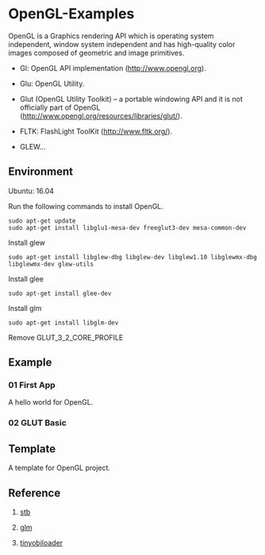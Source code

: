 # OpenGL-Examples

OpenGL is a Graphics rendering API which is operating system independent, window system independent and has high-quality color images composed of geometric and image primitives.


- Gl: OpenGL API implementation (http://www.opengl.org).

- Glu: OpenGL Utility.

- Glut (OpenGL Utility Toolkit) – a portable windowing API and it is not officially part of OpenGL (http://www.opengl.org/resources/libraries/glut/).

- FLTK: FlashLight ToolKit (http://www.fltk.org/).

- GLEW…

## Environment

Ubuntu: 16.04

Run the following commands to install OpenGL.

    sudo apt-get update
    sudo apt-get install libglu1-mesa-dev freeglut3-dev mesa-common-dev

Install glew

    sudo apt-get install libglew-dbg libglew-dev libglew1.10 libglewmx-dbg libglewmx-dev glew-utils

Install glee

    sudo apt-get install glee-dev

Install glm 

    sudo apt-get install libglm-dev

Remove GLUT_3_2_CORE_PROFILE

## Example

### 01 First App

A hello world for OpenGL.

### 02 GLUT Basic

## Template

A template for OpenGL project.

## Reference

1. [stb](https://github.com/nothings/stb)

2. [glm](https://glm.g-truc.net/0.9.9/index.html)

3. [tinyobjloader](https://github.com/syoyo/tinyobjloader)
